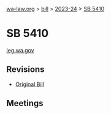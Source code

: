 [wa-law.org](/) > [bill](/bill/) > [2023-24](/bill/2023-24/) > [SB 5410](/bill/2023-24/sb/5410/)

# SB 5410
[leg.wa.gov](https://app.leg.wa.gov/billsummary?BillNumber=5410&Year=2023&Initiative=false)

## Revisions
* [Original Bill](1/)

## Meetings